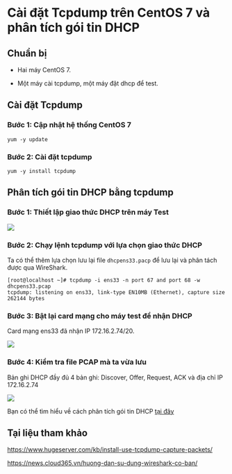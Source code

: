# Cài đặt Tcpdump trên CentOS 7 và phân tích gói tin DHCP

## Chuẩn bị

- Hai máy CentOS 7.

- Một máy cài tcpdump, một máy đặt dhcp để test.

## Cài đặt Tcpdump

### Bước 1: Cập nhật hệ thống CentOS 7

`yum -y update`

### Bước 2: Cài đặt tcpdump

`yum -y install tcpdump`

## Phân tích gói tin DHCP bằng tcpdump

### Bước 1: Thiết lập giao thức DHCP trên máy Test

<img src="https://imgur.com/QFKyfnr.png">

### Bước 2: Chạy lệnh tcpdump với lựa chọn giao thức DHCP

Ta có thể thêm lựa chọn lưu lại file `dhcpens33.pacp` để lưu lại và phân tách được qua WireShark.

```
[root@localhost ~]# tcpdump -i ens33 -n port 67 and port 68 -w dhcpens33.pcap
tcpdump: listening on ens33, link-type EN10MB (Ethernet), capture size 262144 bytes
```

### Bước 3: Bật lại card mạng cho máy test để nhận DHCP

Card mạng ens33 đã nhận IP 172.16.2.74/20.

<img src="https://imgur.com/zPh33BR.png">

### Bước 4: Kiểm tra file PCAP mà ta vừa lưu

Bản ghi DHCP đầy đủ 4 bản ghi: Discover, Offer, Request, ACK và địa chỉ IP 172.16.2.74

<img src="https://imgur.com/KD3wYmW.png">

Bạn có thể tìm hiểu về cách phân tích gói tin DHCP [tại đây](https://github.com/quanganh1996111/DHCP/blob/master/DHCP_WireShark/Ph%C3%A2n%20t%C3%ADch%20g%C3%B3i%20tin%20DHCP%20v%E1%BB%9Bi%20WireShark.md)

## Tại liệu tham khảo

https://www.hugeserver.com/kb/install-use-tcpdump-capture-packets/

https://news.cloud365.vn/huong-dan-su-dung-wireshark-co-ban/